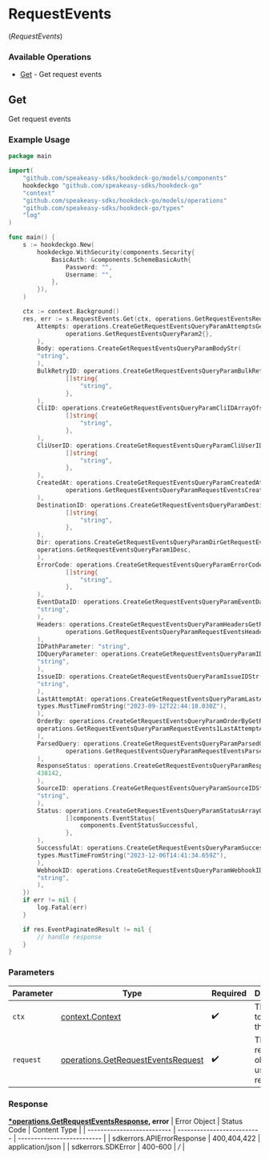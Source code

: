 # RequestEvents
(*RequestEvents*)

### Available Operations

* [Get](#get) - Get request events

## Get

Get request events

### Example Usage

```go
package main

import(
	"github.com/speakeasy-sdks/hookdeck-go/models/components"
	hookdeckgo "github.com/speakeasy-sdks/hookdeck-go"
	"context"
	"github.com/speakeasy-sdks/hookdeck-go/models/operations"
	"github.com/speakeasy-sdks/hookdeck-go/types"
	"log"
)

func main() {
    s := hookdeckgo.New(
        hookdeckgo.WithSecurity(components.Security{
            BasicAuth: &components.SchemeBasicAuth{
                Password: "",
                Username: "",
            },
        }),
    )

    ctx := context.Background()
    res, err := s.RequestEvents.Get(ctx, operations.GetRequestEventsRequest{
        Attempts: operations.CreateGetRequestEventsQueryParamAttemptsGetRequestEventsQueryParam2(
                operations.GetRequestEventsQueryParam2{},
        ),
        Body: operations.CreateGetRequestEventsQueryParamBodyStr(
        "string",
        ),
        BulkRetryID: operations.CreateGetRequestEventsQueryParamBulkRetryIDArrayOfstr(
                []string{
                    "string",
                },
        ),
        CliID: operations.CreateGetRequestEventsQueryParamCliIDArrayOfstr(
                []string{
                    "string",
                },
        ),
        CliUserID: operations.CreateGetRequestEventsQueryParamCliUserIDArrayOfstr(
                []string{
                    "string",
                },
        ),
        CreatedAt: operations.CreateGetRequestEventsQueryParamCreatedAtGetRequestEventsQueryParamRequestEventsCreatedAt2(
                operations.GetRequestEventsQueryParamRequestEventsCreatedAt2{},
        ),
        DestinationID: operations.CreateGetRequestEventsQueryParamDestinationIDArrayOfstr(
                []string{
                    "string",
                },
        ),
        Dir: operations.CreateGetRequestEventsQueryParamDirGetRequestEventsQueryParam1(
        operations.GetRequestEventsQueryParam1Desc,
        ),
        ErrorCode: operations.CreateGetRequestEventsQueryParamErrorCodeArrayOfstr(
                []string{
                    "string",
                },
        ),
        EventDataID: operations.CreateGetRequestEventsQueryParamEventDataIDStr(
        "string",
        ),
        Headers: operations.CreateGetRequestEventsQueryParamHeadersGetRequestEventsQueryParamRequestEventsHeaders2(
                operations.GetRequestEventsQueryParamRequestEventsHeaders2{},
        ),
        IDPathParameter: "string",
        IDQueryParameter: operations.CreateGetRequestEventsQueryParamIDStr(
        "string",
        ),
        IssueID: operations.CreateGetRequestEventsQueryParamIssueIDStr(
        "string",
        ),
        LastAttemptAt: operations.CreateGetRequestEventsQueryParamLastAttemptAtDateTime(
        types.MustTimeFromString("2023-09-12T22:44:18.030Z"),
        ),
        OrderBy: operations.CreateGetRequestEventsQueryParamOrderByGetRequestEventsQueryParamRequestEvents1(
        operations.GetRequestEventsQueryParamRequestEvents1LastAttemptAt,
        ),
        ParsedQuery: operations.CreateGetRequestEventsQueryParamParsedQueryGetRequestEventsQueryParamRequestEventsParsedQuery2(
                operations.GetRequestEventsQueryParamRequestEventsParsedQuery2{},
        ),
        ResponseStatus: operations.CreateGetRequestEventsQueryParamResponseStatusInteger(
        438142,
        ),
        SourceID: operations.CreateGetRequestEventsQueryParamSourceIDStr(
        "string",
        ),
        Status: operations.CreateGetRequestEventsQueryParamStatusArrayOfEventStatus(
                []components.EventStatus{
                    components.EventStatusSuccessful,
                },
        ),
        SuccessfulAt: operations.CreateGetRequestEventsQueryParamSuccessfulAtDateTime(
        types.MustTimeFromString("2023-12-06T14:41:34.659Z"),
        ),
        WebhookID: operations.CreateGetRequestEventsQueryParamWebhookIDStr(
        "string",
        ),
    })
    if err != nil {
        log.Fatal(err)
    }

    if res.EventPaginatedResult != nil {
        // handle response
    }
}
```

### Parameters

| Parameter                                                                                | Type                                                                                     | Required                                                                                 | Description                                                                              |
| ---------------------------------------------------------------------------------------- | ---------------------------------------------------------------------------------------- | ---------------------------------------------------------------------------------------- | ---------------------------------------------------------------------------------------- |
| `ctx`                                                                                    | [context.Context](https://pkg.go.dev/context#Context)                                    | :heavy_check_mark:                                                                       | The context to use for the request.                                                      |
| `request`                                                                                | [operations.GetRequestEventsRequest](../../models/operations/getrequesteventsrequest.md) | :heavy_check_mark:                                                                       | The request object to use for the request.                                               |


### Response

**[*operations.GetRequestEventsResponse](../../models/operations/getrequesteventsresponse.md), error**
| Error Object               | Status Code                | Content Type               |
| -------------------------- | -------------------------- | -------------------------- |
| sdkerrors.APIErrorResponse | 400,404,422                | application/json           |
| sdkerrors.SDKError         | 400-600                    | */*                        |
